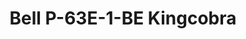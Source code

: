 ---
layout: product
title: "Bell P-63E-1-BE Kingcobra"
price: "3000" 
desc: "1/72 Maketa"
img_path: "/assets/img/DORAW72005.webp"
brand: "N/A"
available: false
special_offer: false
new: false
soon: false
cat: "010000"
subcat: "012000"
subsubcat: "0N/A"
sifra: "DORAW72005"
popular: false
spec: false
---